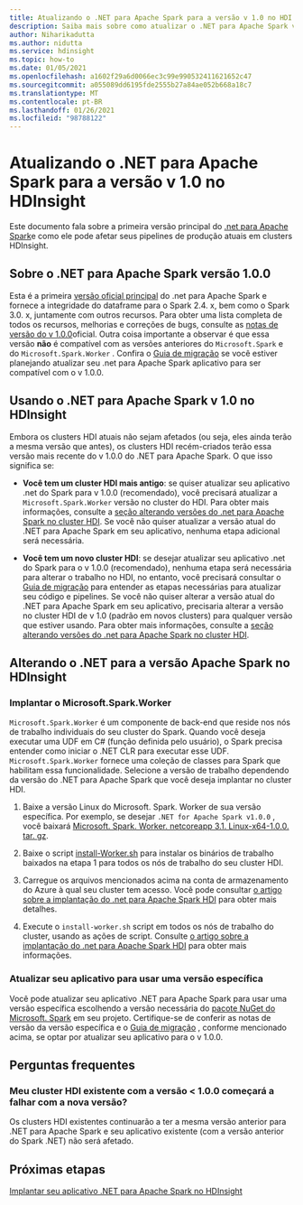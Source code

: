 ```yaml
---
title: Atualizando o .NET para Apache Spark para a versão v 1.0 no HDI
description: Saiba mais sobre como atualizar o .NET para Apache Spark versão para 1,0 no HDI e como isso afeta seus códigos e clusters existentes.
author: Niharikadutta
ms.author: nidutta
ms.service: hdinsight
ms.topic: how-to
ms.date: 01/05/2021
ms.openlocfilehash: a1602f29a6d0066ec3c99e990532411621652c47
ms.sourcegitcommit: a055089dd6195fde2555b27a84ae052b668a18c7
ms.translationtype: MT
ms.contentlocale: pt-BR
ms.lasthandoff: 01/26/2021
ms.locfileid: "98788122"
---
```

# <a name="updating-net-for-apache-spark-to-version-v10--in-hdinsight"></a>Atualizando o .NET para Apache Spark para a versão v 1.0 no HDInsight

Este documento fala sobre a primeira versão principal do [.net para Apache Spark](https://github.com/dotnet/spark)e como ele pode afetar seus pipelines de produção atuais em clusters HDInsight.

## <a name="about-net-for-apache-spark-version-100"></a>Sobre o .NET para Apache Spark versão 1.0.0

Esta é a primeira [versão oficial principal](https://github.com/dotnet/spark/releases/tag/v1.0.0) do .net para Apache Spark e fornece a integridade do dataframe para o Spark 2.4. x, bem como o Spark 3.0. x, juntamente com outros recursos. Para obter uma lista completa de todos os recursos, melhorias e correções de bugs, consulte as [notas de versão do v 1.0.0](https://github.com/dotnet/spark/blob/master/docs/release-notes/1.0.0/release-1.0.0.md)oficial.
Outra coisa importante a observar é que essa versão **não** é compatível com as versões anteriores do `Microsoft.Spark` e do `Microsoft.Spark.Worker` . Confira o [Guia de migração](https://github.com/dotnet/spark/blob/master/docs/migration-guide.md#upgrading-from-microsoftspark-0x-to-10) se você estiver planejando atualizar seu .net para Apache Spark aplicativo para ser compatível com o v 1.0.0.

## <a name="using-net-for-apache-spark-v10-in-hdinsight"></a>Usando o .NET para Apache Spark v 1.0 no HDInsight

Embora os clusters HDI atuais não sejam afetados (ou seja, eles ainda terão a mesma versão que antes), os clusters HDI recém-criados terão essa versão mais recente do v 1.0.0 do .NET para Apache Spark. O que isso significa se:

- **Você tem um cluster HDI mais antigo**: se quiser atualizar seu aplicativo .net do Spark para v 1.0.0 (recomendado), você precisará atualizar a `Microsoft.Spark.Worker` versão no cluster do HDI. Para obter mais informações, consulte a [seção alterando versões do .net para Apache Spark no cluster HDI](#changing-net-for-apache-spark-version-on-hdinsight).
Se você não quiser atualizar a versão atual do .NET para Apache Spark em seu aplicativo, nenhuma etapa adicional será necessária.  

- **Você tem um novo cluster HDI**: se desejar atualizar seu aplicativo .net do Spark para o v 1.0.0 (recomendado), nenhuma etapa será necessária para alterar o trabalho no HDI, no entanto, você precisará consultar o [Guia de migração](https://github.com/dotnet/spark/blob/master/docs/migration-guide.md#upgrading-from-microsoftspark-0x-to-10) para entender as etapas necessárias para atualizar seu código e pipelines.
Se você não quiser alterar a versão atual do .NET para Apache Spark em seu aplicativo, precisaria alterar a versão no cluster HDI de v 1.0 (padrão em novos clusters) para qualquer versão que estiver usando. Para obter mais informações, consulte a [seção alterando versões do .net para Apache Spark no cluster HDI](spark-dotnet-version-update.md#changing-net-for-apache-spark-version-on-hdinsight).  

## <a name="changing-net-for-apache-spark-version-on-hdinsight"></a>Alterando o .NET para a versão Apache Spark no HDInsight

### <a name="deploy-microsoftsparkworker"></a>Implantar o Microsoft.Spark.Worker

`Microsoft.Spark.Worker` é um componente de back-end que reside nos nós de trabalho individuais do seu cluster do Spark. Quando você deseja executar uma UDF em C# (função definida pelo usuário), o Spark precisa entender como iniciar o .NET CLR para executar esse UDF. `Microsoft.Spark.Worker` fornece uma coleção de classes para Spark que habilitam essa funcionalidade. Selecione a versão de trabalho dependendo da versão do .NET para Apache Spark que você deseja implantar no cluster HDI.

1. Baixe a versão Linux do Microsoft. Spark. Worker de sua versão específica. Por exemplo, se desejar `.NET for Apache Spark v1.0.0` , você baixará [Microsoft. Spark. Worker. netcoreapp 3.1. Linux-x64-1.0.0. tar. gz](https://github.com/dotnet/spark/releases/tag/v1.0.0).  

2. Baixe o script [install-Worker.sh](https://github.com/dotnet/spark/blob/master/deployment/install-worker.sh) para instalar os binários de trabalho baixados na etapa 1 para todos os nós de trabalho do seu cluster HDI.  

3. Carregue os arquivos mencionados acima na conta de armazenamento do Azure à qual seu cluster tem acesso. Você pode consultar [o artigo sobre a implantação do .net para Apache Spark HDI](/dotnet/spark/tutorials/hdinsight-deployment#upload-files-to-azure) para obter mais detalhes.

4. Execute o `install-worker.sh` script em todos os nós de trabalho do cluster, usando as ações de script. Consulte [o artigo sobre a implantação do .net para Apache Spark HDI](/dotnet/spark/tutorials/hdinsight-deployment#run-the-hdinsight-script-action) para obter mais informações.

### <a name="update-your-application-to-use-specific-version"></a>Atualizar seu aplicativo para usar uma versão específica

Você pode atualizar seu aplicativo .NET para Apache Spark para usar uma versão específica escolhendo a versão necessária do [pacote NuGet do Microsoft. Spark](https://www.nuget.org/packages/Microsoft.Spark/) em seu projeto. Certifique-se de conferir as notas de versão da versão específica e o [Guia de migração](https://github.com/dotnet/spark/blob/master/docs/migration-guide.md#upgrading-from-microsoftspark-0x-to-10) , conforme mencionado acima, se optar por atualizar seu aplicativo para o v 1.0.0.

## <a name="faqs"></a>Perguntas frequentes

### <a name="will-my-existing-hdi-cluster-with-version--100-start-failing-with-the-new-release"></a>Meu cluster HDI existente com a versão < 1.0.0 começará a falhar com a nova versão?

Os clusters HDI existentes continuarão a ter a mesma versão anterior para .NET para Apache Spark e seu aplicativo existente (com a versão anterior do Spark .NET) não será afetado.

## <a name="next-steps"></a>Próximas etapas

[Implantar seu aplicativo .NET para Apache Spark no HDInsight](/dotnet/spark/tutorials/hdinsight-deployment)